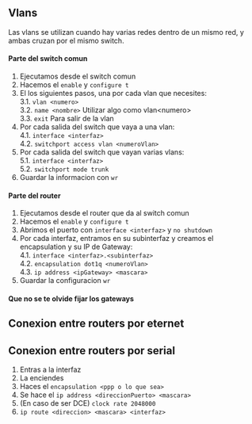## Vlans

Las vlans se utilizan cuando hay varias redes dentro de un mismo red, y ambas cruzan por el mismo switch.

#### Parte del switch comun
1. Ejecutamos desde el switch comun
2. Hacemos el ``enable`` y ``configure t``
3. El los siguientes pasos, una por cada vlan que necesites:  
    3.1. ``vlan <numero>``  
    3.2. ``name <nombre>``   Utilizar algo como vlan\<numero>  
    3.3. ``exit``  Para salir de la vlan
4. Por cada salida del switch que vaya a una vlan:  
    4.1. ``interface <interfaz>``  
    4.2. ``switchport access vlan <numeroVlan>``
5. Por cada salida del switch que vayan varias vlans:  
    5.1. ``interface <interfaz>``  
    5.2. ``switchport mode trunk``
6. Guardar la informacion con ``wr``

#### Parte del router

1. Ejecutamos desde el router que da al switch comun
2. Hacemos el ``enable`` y ``configure t``
3. Abrimos el puerto con ``interface <interfaz>`` y ``no shutdown``
4. Por cada interfaz, entramos en su subinterfaz y creamos el encapsulation y su IP de Gateway:  
    4.1. ``interface <interfaz>.<subinterfaz>``  
    4.2. ``encapsulation dot1q <numeroVlan>``  
    4.3. ``ip address <ipGateway> <mascara>``
5. Guardar la configuracion ``wr``

#### Que no se te olvide fijar los gateways

## Conexion entre routers por eternet



## Conexion entre routers por serial

1. Entras a la interfaz
2. La enciendes
3. Haces el ``encapsulation <ppp o lo que sea>``
4. Se hace el ``ip address <direccionPuerto> <mascara>``
5. (En caso de ser DCE) ``clock rate 2048000``
6. ``ip route <direccion> <mascara> <interfaz>``




